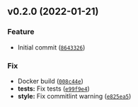 <!--next-version-placeholder-->

## v0.2.0 (2022-01-21)
### Feature
* Initial commit ([`8643326`](https://github.com/mom1/project-semantic-release/commit/86433264177cef9c0fe3512e39d550762b9a09fb))

### Fix
* Docker build ([`008c44e`](https://github.com/mom1/project-semantic-release/commit/008c44eacf55325092dc09e0d24753f640bad6be))
* **tests:** Fix tests ([`e99f9e4`](https://github.com/mom1/project-semantic-release/commit/e99f9e47ee2a55276299147d53f7d9e1773167de))
* **style:** Fix commitlint warning ([`e825ea5`](https://github.com/mom1/project-semantic-release/commit/e825ea59c2334ee349de33c261fcab0ea4e5eb0a))
